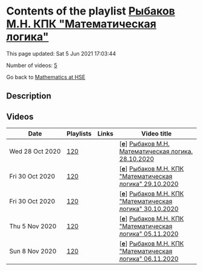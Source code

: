 # Contents of the playlist [Рыбаков М.Н. КПК "Математическая логика"](https://www.youtube.com/playlist?list=PLq3E5oubNNoBqn5PTt0uschwVtxkUdT9V)

This page updated: Sat 5 Jun 2021 17:03:44

Number of videos: [5](#videos)

Go back to [Mathematics at HSE](../README.md)

## Description



## Videos

|Date|Playlists|Links|Video title|
|---|---|---|---|
| Wed&nbsp;28&nbsp;Oct&nbsp;2020 | [120](../playlists/120 "Рыбаков М.Н. КПК \"Математическая логика\"") |  | [[**e**](https://studio.youtube.com/video/TrTT1S26eEE/edit "Edit")] [Рыбаков М.Н. Математическая логика. 28.10.2020](https://www.youtube.com/watch?v=TrTT1S26eEE&list=PLq3E5oubNNoBqn5PTt0uschwVtxkUdT9V) |
| Fri&nbsp;30&nbsp;Oct&nbsp;2020 | [120](../playlists/120 "Рыбаков М.Н. КПК \"Математическая логика\"") |  | [[**e**](https://studio.youtube.com/video/X0yrInBlgRg/edit "Edit")] [Рыбаков М.Н. КПК "Математическая логика" 29.10.2020](https://www.youtube.com/watch?v=X0yrInBlgRg&list=PLq3E5oubNNoBqn5PTt0uschwVtxkUdT9V) |
| Fri&nbsp;30&nbsp;Oct&nbsp;2020 | [120](../playlists/120 "Рыбаков М.Н. КПК \"Математическая логика\"") |  | [[**e**](https://studio.youtube.com/video/Ykci40Ic6cI/edit "Edit")] [Рыбаков М.Н. КПК "Математическая логика" 30.10.2020](https://www.youtube.com/watch?v=Ykci40Ic6cI&list=PLq3E5oubNNoBqn5PTt0uschwVtxkUdT9V) |
| Thu&nbsp;5&nbsp;Nov&nbsp;2020 | [120](../playlists/120 "Рыбаков М.Н. КПК \"Математическая логика\"") |  | [[**e**](https://studio.youtube.com/video/wkcmPL3-BRE/edit "Edit")] [Рыбаков М.Н. КПК "Математическая логика" 05.11.2020](https://www.youtube.com/watch?v=wkcmPL3-BRE&list=PLq3E5oubNNoBqn5PTt0uschwVtxkUdT9V) |
| Sun&nbsp;8&nbsp;Nov&nbsp;2020 | [120](../playlists/120 "Рыбаков М.Н. КПК \"Математическая логика\"") |  | [[**e**](https://studio.youtube.com/video/r7opgEvSphs/edit "Edit")] [Рыбаков М.Н. КПК "Математическая логика" 06.11.2020](https://www.youtube.com/watch?v=r7opgEvSphs&list=PLq3E5oubNNoBqn5PTt0uschwVtxkUdT9V) |
